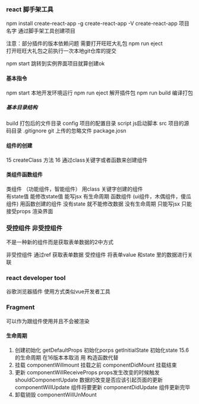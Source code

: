 ### react 脚手架工具
npm  install create-react-app -g 
create-react-app  -V
create-react-app 项目名字 通过脚手架工具创建项目

注意：部分插件的版本依赖问题  需要打开旺旺大礼包
npm run  eject  
打开旺旺大礼包之前执行一次本地git仓库的提交

npm start 跳转到实例界面项目就算创建ok

#### 基本指令
npm start 本地开发环境运行
npm run eject 解开插件包
npm run build 编译打包
##### 基本目录结构
build 打包后的文件目录
config 项目的配置目录
script js启动脚本
src 项目的源码目录
.gitignore git 上传的忽略文件
package.josn 

#### 组件的创建
15 createClass 方法
16 通过class关键字或者函数来创建组件
#### 类组件函数组件
类组件 （功能组件，智能组件）
  用class 关键字创建的组件  
  有state值 能修改state值
  能写jsx 
  有生命周期
函数组件 (ui组件，木偶组件，傻瓜组件)
  用函数创建的组件 
  没有state 就不能修改数据
  没有生命周期
  只能写jsx 
  只能接受props 渲染界面

### 受控组件 非受控组件
不是一种新的组件而是获取表单数据的2中方式 

非受控组件  通过ref 获取表单数据
受控组件  将表单value 和state 里的数据进行关联

### react developer tool 
谷歌浏览器插件 使用方式类似vue开发者工具

### Fragment 
可以作为跟组件使用并且不会被渲染

#### 生命周期

1. 创建初始化
getDefaultProps  初始化porps
getInitialState  初始化state 
15.6 的生命周期 在16版本本取消 用 构造函数代替
2. 挂载
componentWillmount  挂载之前
componentDidMount 挂载结束
3. 更新 
componentWillReceiveProps props发生改变的时候触发
shouldComponentUpdate     数据的改变是否应该引起页面的更新
componentWillUpdate   组件将要更新
componentDidUpdate  组件更新完毕
4. 卸载销毁
componentWillUnMount




